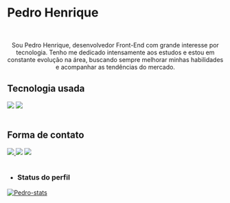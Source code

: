 <h1>Pedro Henrique</h1>
<br>
<p align="center">Sou Pedro Henrique, desenvolvedor Front-End com grande interesse por tecnologia. Tenho me dedicado intensamente aos estudos e estou em constante evolução na área, buscando sempre melhorar minhas habilidades e acompanhar as tendências do mercado.</p>

<h2>Tecnologia usada</h2>
<div display="inline-block">
  <img src="https://img.shields.io/badge/HTML5-E34F26?style=for-the-badge&logo=html5&logoColor=white">
  <img src="https://img.shields.io/badge/CSS3-1572B6?style=for-the-badge&logo=css3&logoColor=white">
</div>
<br>
<h2>Forma de contato</h2>
<div display="inline">
<a href="https://instagram.com/pedrohmx_"> <img src="https://img.shields.io/badge/Instagram-E4405F?style=for-the-badge&logo=instagram&logoColor=white"> </a>
<a href="mailto:pm901442@gmail.com"><img src="https://img.shields.io/badge/Gmail-D14836?style=for-the-badge&logo=gmail&logoColor=white"></a>
<a href="https://wa.me/5531998611256"><img src="https://img.shields.io/badge/WhatsApp-25D366?style=for-the-badge&logo=whatsapp&logoColor=white"></a>
</div>

<br>

- <h3>Status do perfil</h3>
[![Pedro-stats](https://github-readme-stats.vercel.app/api?username=Pedrohmx19)](https://github.com/anuraghazra/github-readme-stats)
